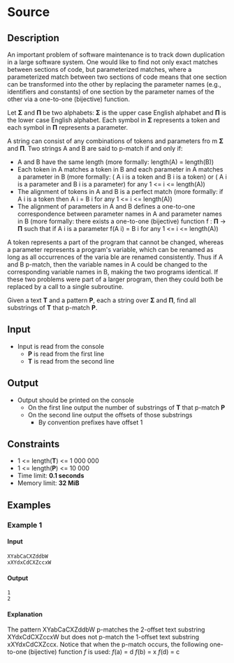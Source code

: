 # Source

## Description

An important problem of software maintenance is to track down duplication in a large software system. One would like to find not only exact matches between sections of code, but parameterized matches, where a parameterized match between two sections of code means that one section can be transformed into the other by replacing the parameter names (e.g., identifiers and constants) of one section by the parameter names of the other via a one-to-one (bijective) function.

Let **Σ** and **Π** be two alphabets: **Σ** is the upper case English alphabet and **Π** is the lower case English alphabet. Each symbol in **Σ** represents a token and each symbol in **Π** represents a parameter.

A string can consist of any combinations of tokens and parameters fro m **Σ** and **Π**. Two strings A and B are said to p-match if and only if:
* A and B have the same length (more formally: length(A) = length(B))
*  Each token in A matches a token in B and each parameter in A matches a parameter in B (more formally: ( A i is a token and B i is a token) or ( A i is a parameter and B i is a parameter) for any 1 <= i <= length(A))
*  The alignment of tokens in A and B is a perfect match (more formally: if A i is a token then A i = B i for any 1 <= i <= length(A))
*  The alignment of parameters in A and B defines a one-to-one correspondence between parameter names in A and parameter names in B (more formally: there exists a one-to-one (bijective) function f : **Π** → **Π** such that if A i is a parameter f(A i) = B i for any 1 <= i <= length(A))

A token represents a part of the program that cannot be changed, whereas a parameter represents a program's variable, which can be renamed as long as all occurrences of the varia ble are renamed consistently. Thus if A and B p-match, then the variable names in A could be changed to the corresponding variable names in B, making the two programs identical. If these two problems were part of a larger program, then they could both be replaced by a call to a single subroutine.

Given a text **T** and a pattern **P**, each a string over **Σ** and **Π**, find all substrings of **T** that p-match **P**.

## Input
* Input is read from the console
  * **P** is read from the first line
  * **T** is read from the second line

## Output
* Output should be printed on the console
  * On the first line output the number of substrings of **T** that p-match **P**
  * On the second line output the offsets of those substrings
    * By convention prefixes have offset 1

## Constraints
* 1 <= length(**T**) <= 1 000 000
* 1 <= length(**P**) <= 10 000
* Time limit: **0.1 seconds**
* Memory limit: **32 MiB**

## Examples

### Example 1

#### Input
```
XYabCaCXZddbW
xXYdxCdCXZccxW
```

#### Output
```
1
2
```

#### Explanation
The pattern XYabCaCXZddbW p-matches the 2-offset text substring XYdxCdCXZccxW but does not p-match the 1-offset text substring xXYdxCdCXZccx.
Notice that when the p-match occurs, the following one-to-one (bijective) function _f_ is used:
_f_(a) = d
_f_(b) = x
_f_(d) = c
